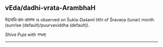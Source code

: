 ## vEda/dadhi-vrata-ArambhaH
वेद/दधि-व्रत-आरम्भः is observed on Śukla-Daśamī tithi of Śravaṇa (lunar) month (sunrise (default)/puurvaviddha (default)).

_Shiva Puja with गन्धम्_

---
